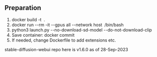 ## Preparation
1. docker build -t <image name> .
2. docker run --rm -it --gpus all --network host <image name> /bin/bash
3. python3 launch.py --no-download-sd-model --do-not-download-clip
5. Save container: docker commit <container hash> <image name>
6. If needed, change Dockerfile to add extensions etc.

stable-diffusion-webui repo here is v1.6.0 as of 28-Sep-2023
